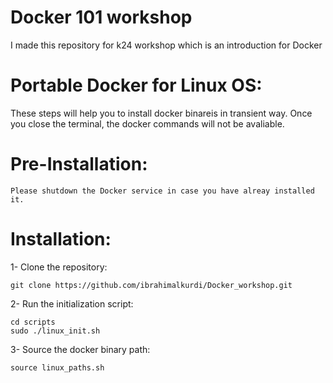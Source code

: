 # Docker 101 workshop
I made this repository for k24 workshop which is an introduction for Docker

# Portable Docker for Linux OS:
These steps will help you to install docker binareis in transient way. 
Once you close the terminal, the docker commands will not be avaliable.

# Pre-Installation:
```
Please shutdown the Docker service in case you have alreay installed it. 
```

# Installation:
1- Clone the repository:
```
git clone https://github.com/ibrahimalkurdi/Docker_workshop.git
```

2- Run the initialization script:
```
cd scripts
sudo ./linux_init.sh
```

3- Source the docker binary path:
```
source linux_paths.sh
```
